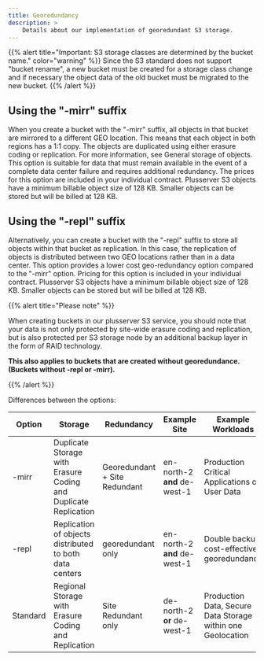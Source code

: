 ```yaml
---
title: Georedundancy
description: >
    Details about our implementation of georedundant S3 storage.
---
```


{{% alert title="Important: S3 storage classes are determined by the bucket name." color="warning" %}}
Since the S3 standard does not support "bucket rename", a new bucket must be created for a storage class change and if necessary the object data of the old bucket must be migrated to the new bucket.
{{% /alert %}}

## Using the "-mirr" suffix

When you create a bucket with the "-mirr" suffix, all objects in that bucket are mirrored to a different GEO location. This means that each object in both regions has a 1:1 copy.
The objects are duplicated using either erasure coding or replication. For more information, see General storage of objects.
This option is suitable for data that must remain available in the event of a complete data center failure and requires additional redundancy. The prices for this option are included in your individual contract.
Plusserver S3 objects have a minimum billable object size of 128 KB. Smaller objects can be stored but will be billed at 128 KB.

## Using the "-repl" suffix

Alternatively, you can create a bucket with the "-repl" suffix to store all objects within that bucket as replication.
In this case, the replication of objects is distributed between two GEO locations rather than in a data center.
This option provides a lower cost geo-redundancy option compared to the "-mirr" option. Pricing for this option is included in your individual contract.
Plusserver S3 objects have a minimum billable object size of 128 KB. Smaller objects can be stored but will be billed at 128 KB.

{{% alert title="Please note" %}}

When creating buckets in our plusserver S3 service, you should note that your data is not only protected by site-wide erasure coding and replication, but is also protected per S3 storage node by an additional backup layer in the form of RAID technology.

**This also applies to buckets that are created without georedundance. (Buckets without -repl or -mirr).**

{{% /alert %}}

Differences between the options:

|Option|Storage|Redundancy|Example Site|Example Workloads|
|-|-|-|-|-|
|-mirr|Duplicate Storage with Erasure Coding and Duplicate Replication|Georedundant + Site Redundant|en-north-2 **and** de-west-1|Production Critical Applications or User Data|
|-repl|Replication of objects distributed to both data centers|georedundant only|en-north-2 **and** de-west-1|Double backup, cost-effective georedundancy|
|Standard|Regional Storage with Erasure Coding and Replication|Site Redundant only|de-north-2 **or** de-west-1|Production Data, Secure Data Storage within one Geolocation|
